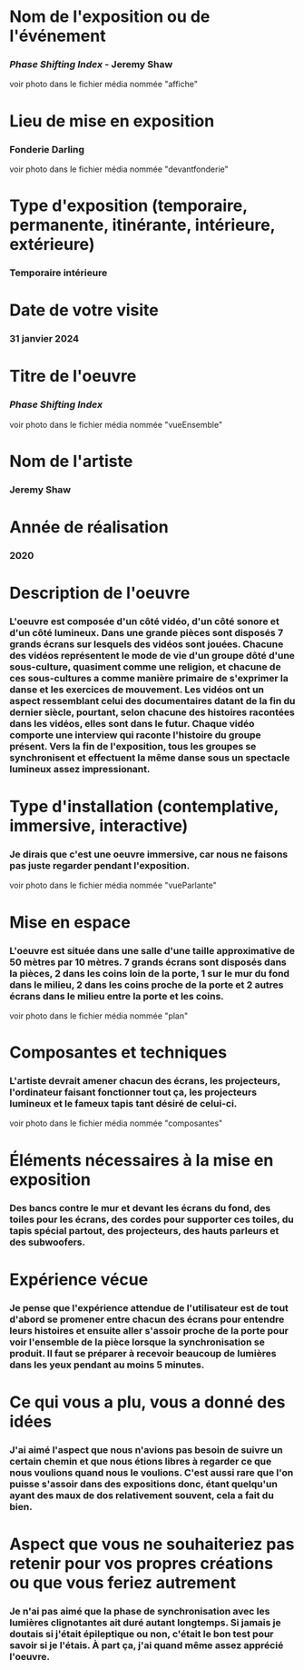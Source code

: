 # Nom de l'exposition ou de l'événement

### *Phase Shifting Index* - Jeremy Shaw
voir photo dans le fichier média nommée "affiche"

# Lieu de mise en exposition

### Fonderie Darling
voir photo dans le fichier média nommée "devantfonderie"

# Type d'exposition (temporaire, permanente, itinérante, intérieure, extérieure)

### Temporaire intérieure

# Date de votre visite

### 31 janvier 2024

# Titre de l'oeuvre

### *Phase Shifting Index*
voir photo dans le fichier média nommée "vueEnsemble"

# Nom de l'artiste

### Jeremy Shaw

# Année de réalisation

### 2020

# Description de l'oeuvre

### L'oeuvre est composée d'un côté vidéo, d'un côté sonore et d'un côté lumineux. Dans une grande pièces sont disposés 7 grands écrans sur lesquels des vidéos sont jouées. Chacune des vidéos représentent le mode de vie d'un groupe dôté d'une sous-culture, quasiment comme une religion, et chacune de ces sous-cultures a comme manière primaire de s'exprimer la danse et les exercices de mouvement. Les vidéos ont un aspect ressemblant celui des documentaires datant de la fin du dernier siècle, pourtant, selon chacune des histoires racontées dans les vidéos, elles sont dans le futur. Chaque vidéo comporte une interview qui raconte l'histoire du groupe présent. Vers la fin de l'exposition, tous les groupes se synchronisent et effectuent la même danse sous un spectacle lumineux assez impressionant.

# Type d'installation (contemplative, immersive, interactive)

### Je dirais que c'est une oeuvre immersive, car nous ne faisons pas juste regarder pendant l'exposition.
voir photo dans le fichier média nommée "vueParlante"

# Mise en espace

### L'oeuvre est située dans une salle d'une taille approximative de 50 mètres par 10 mètres. 7 grands écrans sont disposés dans la pièces, 2 dans les coins loin de la porte, 1 sur le mur du fond dans le milieu, 2 dans les coins proche de la porte et 2 autres écrans dans le milieu entre la porte et les coins.
voir photo dans le fichier média nommée "plan"

# Composantes et techniques

### L'artiste devrait amener chacun des écrans, les projecteurs, l'ordinateur faisant fonctionner tout ça, les projecteurs lumineux et le fameux tapis tant désiré de celui-ci.
voir photo dans le fichier média nommée "composantes"

# Éléments nécessaires à la mise en exposition

### Des bancs contre le mur et devant les écrans du fond, des toiles pour les écrans, des cordes pour supporter ces toiles, du tapis spécial partout, des projecteurs, des hauts parleurs et des subwoofers.

# Expérience vécue

### Je pense que l'expérience attendue de l'utilisateur est de tout d'abord se promener entre chacun des écrans pour entendre leurs histoires et ensuite aller s'assoir proche de la porte pour voir l'ensemble de la pièce lorsque la synchronisation se produit. Il faut se préparer à recevoir beaucoup de lumières dans les yeux pendant au moins 5 minutes.

# Ce qui vous a plu, vous a donné des idées

### J'ai aimé l'aspect que nous n'avions pas besoin de suivre un certain chemin et que nous étions libres à regarder ce que nous voulions quand nous le voulions. C'est aussi rare que l'on puisse s'assoir dans des expositions donc, étant quelqu'un ayant des maux de dos relativement souvent, cela a fait du bien. 

# Aspect que vous ne souhaiteriez pas retenir pour vos propres créations ou que vous feriez autrement

### Je n'ai pas aimé que la phase de synchronisation avec les lumières clignotantes ait duré autant longtemps. Si jamais je doutais si j'était épileptique ou non, c'était le bon test pour savoir si je l'étais. À part ça, j'ai quand même assez apprécié l'oeuvre.
